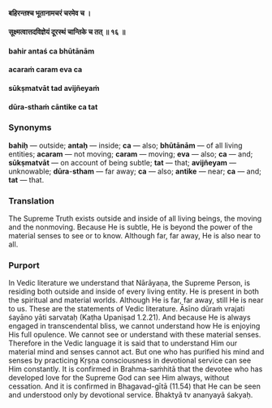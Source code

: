 #### बहिरन्तश्च भूतानामचरं चरमेव च ।
#### सूक्ष्मत्वात्तदविज्ञेयं दूरस्थं चान्तिके च तत् ॥ १६ ॥

#### bahir antaś ca bhūtānām
#### acaraṁ caram eva ca
#### sūkṣmatvāt tad avijñeyaṁ
#### dūra-sthaṁ cāntike ca tat

### Synonyms

**bahiḥ** — outside; **antaḥ** — inside; **ca** — also; **bhūtānām** — of all living entities; **acaram** — not moving; **caram** — moving; **eva** — also; **ca** — and; **sūkṣmatvāt** — on account of being subtle; **tat** — that; **avijñeyam** — unknowable; **dūra**-**stham** — far away; **ca** — also; **antike** — near; **ca** — and; **tat** — that.

### Translation

The Supreme Truth exists outside and inside of all living beings, the moving and the nonmoving. Because He is subtle, He is beyond the power of the material senses to see or to know. Although far, far away, He is also near to all.

### Purport

In Vedic literature we understand that Nārāyaṇa, the Supreme Person, is residing both outside and inside of every living entity. He is present in both the spiritual and material worlds. Although He is far, far away, still He is near to us. These are the statements of Vedic literature. Āsīno dūraṁ vrajati śayāno yāti sarvataḥ (Kaṭha Upaniṣad 1.2.21). And because He is always engaged in transcendental bliss, we cannot understand how He is enjoying His full opulence. We cannot see or understand with these material senses. Therefore in the Vedic language it is said that to understand Him our material mind and senses cannot act. But one who has purified his mind and senses by practicing Kṛṣṇa consciousness in devotional service can see Him constantly. It is confirmed in Brahma-saṁhitā that the devotee who has developed love for the Supreme God can see Him always, without cessation. And it is confirmed in Bhagavad-gītā (11.54) that He can be seen and understood only by devotional service. Bhaktyā tv ananyayā śakyaḥ.